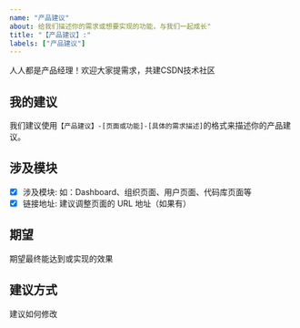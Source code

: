 ```yaml
---
name: "产品建议"
about: 给我们描述你的需求或想要实现的功能，与我们一起成长"
title: "【产品建议】:"
labels: ["产品建议"]
---
```


人人都是产品经理！欢迎大家提需求，共建CSDN技术社区

## 我的建议

我们建议使用`【产品建议】-[页面或功能]-[具体的需求描述]`的格式来描述你的产品建议。

## 涉及模块

- [x] 涉及模块: 如：Dashboard、组织页面、用户页面、代码库页面等
- [x] 链接地址:  建议调整页面的 URL 地址（如果有）

## 期望

期望最终能达到或实现的效果

## 建议方式

建议如何修改
